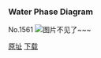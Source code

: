 ### Water Phase Diagram
No.1561
![图片不见了~~~](https://imgs.xkcd.com/comics/water_phase_diagram.png)

[原址](https://xkcd.com//1561) [下载](https://imgs.xkcd.com/comics/water_phase_diagram.png)

